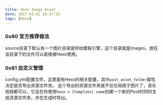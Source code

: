 ```yaml
---
title: Hexo Image Asset
date: 2017-03-02 10:37:53
tags: [Hexo]
---
```


### 0x80 官方推荐做法
source目录下默认有一个图片目录提供给模板引擎，这个目录就是Images，放在该目录下的文件可以直接被Hexo使用。

### 0x81 自定义管理
config.yml配置文件，这里面有Hexo的相关配置，其中`post_asset_folder`属性决定是否导出资源文件夹。
这个导出的资源文件夹就不仅仅局限于图片了，音乐视频都可以，它会在你使用`hexo n [template] name`创建一个新的Post时同时生成资源文件夹，并在生成时导出。

